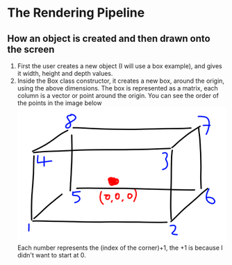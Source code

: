 # The Rendering Pipeline
## How an object is created and then drawn onto the screen

1. First the user creates a new object (I will use a box example), and gives it width, height and depth values.
2. Inside the Box class constructor, it creates a new box, around the origin, using the above dimensions. The box is represented as a matrix, each column is a vector or point around the origin. You can see the order of the points in the image below\
![Box Layout](https://github.com/AryaaSk/3D-Engine/blob/master/Research/BoxLayout.png?raw=true)\
Each number represents the (index of the corner)+1, the +1 is because I didn't want to start at 0.